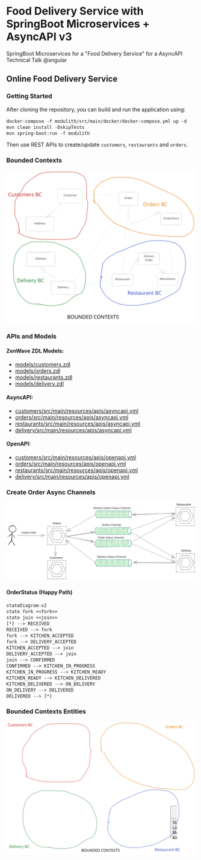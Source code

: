 # Food Delivery Service with SpringBoot Microservices + AsyncAPI v3

SpringBoot Microservices for a "Food Delivery Service" for a AsyncAPI Technical Talk @sngular


## Online Food Delivery Service

### Getting Started

After cloning the repository, you can build and run the application using:

```shell
docker-compose -f modulith/src/main/docker/docker-compose.yml up -d
mvn clean install -DskipTests
mvn spring-boot:run -f modulith
```
Then use REST APIs to create/update `customers`, `restaurants` and `orders`.

### Bounded Contexts
![Online Food Delivery Service - Bounded Contexts](models/diagrams/BoundedContexts.excalidraw.svg)

### APIs and Models

#### ZenWave ZDL Models:

* [models/customers.zdl](models/customers.zdl)
* [models/orders.zdl](models/orders.zdl)
* [models/restaurants.zdl](models/restaurants.zdl)
* [models/delivery.zdl](models/delivery.zdl)

#### AsyncAPI:

* [customers/src/main/resources/apis/asyncapi.yml](customers/src/main/resources/apis/asyncapi.yml)
* [orders/src/main/resources/apis/asyncapi.yml](orders/src/main/resources/apis/asyncapi.yml)
* [restaurants/src/main/resources/apis/asyncapi.yml](restaurants/src/main/resources/apis/asyncapi.yml)
* [delivery/src/main/resources/apis/asyncapi.yml](delivery/src/main/resources/apis/asyncapi.yml)

#### OpenAPI:

* [customers/src/main/resources/apis/openapi.yml](customers/src/main/resources/apis/openapi.yml)
* [orders/src/main/resources/apis/openapi.yml](orders/src/main/resources/apis/openapi.yml)
* [restaurants/src/main/resources/apis/openapi.yml](restaurants/src/main/resources/apis/openapi.yml)
* [delivery/src/main/resources/apis/openapi.yml](delivery/src/main/resources/apis/openapi.yml)

### Create Order Async Channels

![Online Food Delivery Service - Create Order Async Channels](models/diagrams/CreateOrderChannels.excalidraw.svg)

#### OrderStatus (Happy Path)

```mermaid
stateDiagram-v2
state fork <<fork>>
state join <<join>>
[*] --> RECEIVED
RECEIVED --> fork
fork --> KITCHEN_ACCEPTED
fork --> DELIVERY_ACCEPTED
KITCHEN_ACCEPTED --> join
DELIVERY_ACCEPTED --> join
join --> CONFIRMED
CONFIRMED --> KITCHEN_IN_PROGRESS
KITCHEN_IN_PROGRESS --> KITCHEN_READY
KITCHEN_READY --> KITCHEN_DELIVERED
KITCHEN_DELIVERED --> ON_DELIVERY
ON_DELIVERY --> DELIVERED
DELIVERED --> [*]
```


### Bounded Contexts Entities

![Online Food Delivery Service - Bounded Contexts Entities](models/diagrams/BoundedContexts-Entities.excalidraw.svg)
